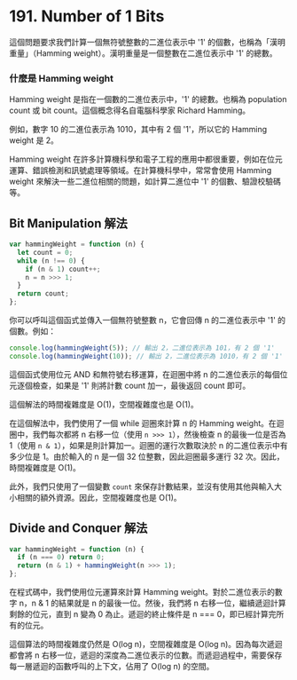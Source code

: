 # 191. Number of 1 Bits

這個問題要求我們計算一個無符號整數的二進位表示中 '1' 的個數，也稱為「漢明重量」（Hamming weight）。漢明重量是一個整數在二進位表示中 '1' 的總數。

### 什麼是 Hamming weight

Hamming weight 是指在一個數的二進位表示中，'1' 的總數。也稱為 population count 或 bit count。這個概念得名自電腦科學家 Richard Hamming。

例如，數字 10 的二進位表示為 1010，其中有 2 個 '1'，所以它的 Hamming weight 是 2。

Hamming weight 在許多計算機科學和電子工程的應用中都很重要，例如在位元運算、錯誤檢測和訊號處理等領域。在計算機科學中，常常會使用 Hamming weight 來解決一些二進位相關的問題，如計算二進位中 '1' 的個數、驗證校驗碼等。

## Bit Manipulation 解法

```javascript
var hammingWeight = function (n) {
  let count = 0;
  while (n !== 0) {
    if (n & 1) count++;
    n = n >>> 1;
  }
  return count;
};
```

你可以呼叫這個函式並傳入一個無符號整數 n，它會回傳 n 的二進位表示中 '1' 的個數。例如：

```javascript
console.log(hammingWeight(5)); // 輸出 2，二進位表示為 101，有 2 個 '1'
console.log(hammingWeight(10)); // 輸出 2，二進位表示為 1010，有 2 個 '1'
```

這個函式使用位元 AND 和無符號右移運算，在迴圈中將 n 的二進位表示的每個位元逐個檢查，如果是 '1' 則將計數 count 加一，最後返回 count 即可。

這個解法的時間複雜度是 O(1)，空間複雜度也是 O(1)。

在這個解法中，我們使用了一個 while 迴圈來計算 n 的 Hamming weight。在迴圈中，我們每次都將 n 右移一位（使用 `n >>> 1`），然後檢查 n 的最後一位是否為 1（使用 `n & 1`），如果是則計算加一。迴圈的運行次數取決於 n 的二進位表示中有多少位是 1。由於輸入的 n 是一個 32 位整數，因此迴圈最多運行 32 次。因此，時間複雜度是 O(1)。

此外，我們只使用了一個變數 `count` 來保存計數結果，並沒有使用其他與輸入大小相關的額外資源。因此，空間複雜度也是 O(1)。

## Divide and Conquer 解法

```javascript
var hammingWeight = function (n) {
  if (n === 0) return 0;
  return (n & 1) + hammingWeight(n >>> 1);
};
```

在程式碼中，我們使用位元運算來計算 Hamming weight。對於二進位表示的數字 n，n & 1 的結果就是 n 的最後一位。然後，我們將 n 右移一位，繼續遞迴計算剩餘的位元，直到 n 變為 0 為止。遞迴的終止條件是 n === 0，即已經計算完所有的位元。

這個算法的時間複雜度仍然是 O(log n)，空間複雜度是 O(log n)。因為每次遞迴都會將 n 右移一位，遞迴的深度為二進位表示的位數。而遞迴過程中，需要保存每一層遞迴的函數呼叫的上下文，佔用了 O(log n) 的空間。
